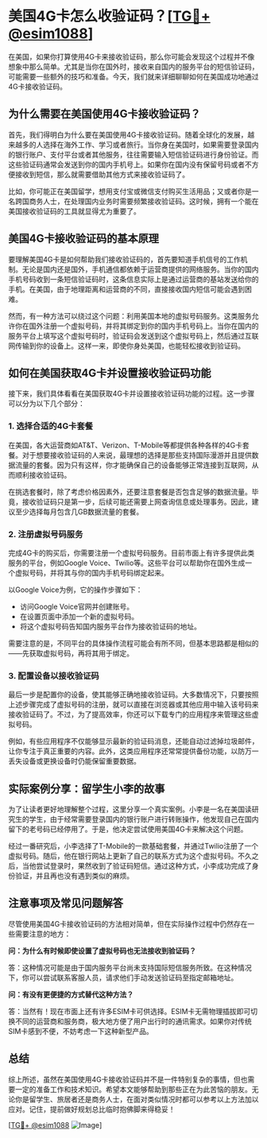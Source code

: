 # 美国4G卡怎么收验证码？[[TG💪+ @esim1088](https://t.me/s/esim1088)]

在美国，如果你打算使用4G卡来接收验证码，那么你可能会发现这个过程并不像想象中那么简单。尤其是当你在国外时，接收来自国内的服务平台的短信验证码，可能需要一些额外的技巧和准备。今天，我们就来详细聊聊如何在美国成功地通过4G卡接收验证码。

## 为什么需要在美国使用4G卡接收验证码？

首先，我们得明白为什么要在美国使用4G卡接收验证码。随着全球化的发展，越来越多的人选择在海外工作、学习或者旅行。当你身在美国时，如果需要登录国内的银行账户、支付平台或者其他服务，往往需要输入短信验证码进行身份验证。而这些验证码通常会发送到你的国内手机号上。如果你在国内没有保留号码或者不方便接收到短信，那么就需要借助其他方式来接收验证码了。

比如，你可能正在美国留学，想用支付宝或微信支付购买生活用品；又或者你是一名跨国商务人士，在处理国内业务时需要频繁接收验证码。这时候，拥有一个能在美国接收验证码的工具就显得尤为重要了。

## 美国4G卡接收验证码的基本原理

要理解美国4G卡是如何帮助我们接收验证码的，首先要知道手机信号的工作机制。无论是国内还是国外，手机通信都依赖于运营商提供的网络服务。当你的国内手机号码收到一条短信验证码时，这条信息实际上是通过运营商的基站发送给你的手机。在美国，由于地理距离和运营商的不同，直接接收国内短信可能会遇到困难。

然而，有一种方法可以绕过这个问题：利用美国本地的虚拟号码服务。这类服务允许你在国外注册一个虚拟号码，并将其绑定到你的国内手机号码上。当你在国内的服务平台上填写这个虚拟号码时，验证码会发送到这个虚拟号码上，然后通过互联网传输到你的设备上。这样一来，即使你身处美国，也能轻松接收到验证码。

## 如何在美国获取4G卡并设置接收验证码功能

接下来，我们具体看看在美国获取4G卡并设置接收验证码功能的过程。这一步骤可以分为以下几个部分：

### 1. 选择合适的4G卡套餐

在美国，各大运营商如AT&T、Verizon、T-Mobile等都提供各种各样的4G卡套餐。对于想要接收验证码的人来说，最理想的选择是那些支持国际漫游并且提供数据流量的套餐。因为只有这样，你才能确保自己的设备能够正常连接到互联网，从而顺利接收验证码。

在挑选套餐时，除了考虑价格因素外，还要注意套餐是否包含足够的数据流量。毕竟，接收验证码只是第一步，后续可能还需要上网查询信息或处理事务。因此，建议至少选择每月包含几GB数据流量的套餐。

### 2. 注册虚拟号码服务

完成4G卡的购买后，你需要注册一个虚拟号码服务。目前市面上有许多提供此类服务的平台，例如Google Voice、Twilio等。这些平台可以帮助你在国外生成一个虚拟号码，并将其与你的国内手机号码绑定起来。

以Google Voice为例，它的操作步骤如下：
- 访问Google Voice官网并创建账号。
- 在设置页面中添加一个新的虚拟号码。
- 将这个虚拟号码告知国内服务平台作为接收验证码的地址。

需要注意的是，不同平台的具体操作流程可能会有所不同，但基本思路都是相似的——先获取虚拟号码，再将其用于绑定。

### 3. 配置设备以接收验证码

最后一步是配置你的设备，使其能够正确地接收验证码。大多数情况下，只要按照上述步骤完成了虚拟号码的注册，就可以直接在浏览器或其他应用中输入该号码来接收验证码了。不过，为了提高效率，你还可以下载专门的应用程序来管理这些虚拟号码。

例如，有些应用程序不仅能够显示最新的验证码消息，还能自动过滤掉垃圾邮件，让你专注于真正重要的内容。此外，这类应用程序还常常提供备份功能，以防万一丢失设备或更换设备时仍能保留重要数据。

## 实际案例分享：留学生小李的故事

为了让读者更好地理解整个过程，这里分享一个真实案例。小李是一名在美国读研究生的学生，由于经常需要登录国内的银行账户进行转账操作，他发现自己在国内留下的老号码已经停用了。于是，他决定尝试使用美国4G卡来解决这个问题。

经过一番研究后，小李选择了T-Mobile的一款基础套餐，并通过Twilio注册了一个虚拟号码。随后，他在银行网站上更新了自己的联系方式为这个虚拟号码。不久之后，当他尝试登录时，果然收到了验证码短信。通过这种方式，小李成功完成了身份验证，并且再也没有遇到类似的麻烦。

## 注意事项及常见问题解答

尽管使用美国4G卡接收验证码的方法相对简单，但在实际操作过程中仍然存在一些需要注意的地方：

**问：为什么有时候即使设置了虚拟号码也无法接收到验证码？**

答：这种情况可能是由于国内服务平台尚未支持国际短信服务所致。在这种情况下，你可以尝试联系客服人员，请求他们手动发送验证码至指定邮箱地址。

**问：有没有更便捷的方式替代这种方法？**

答：当然有！现在市面上还有许多ESIM卡可供选择。ESIM卡无需物理插拔即可切换不同的运营商和服务商，极大地方便了用户出行时的通讯需求。如果你对传统SIM卡感到不便，不妨考虑一下这种新型产品。

## 总结

综上所述，虽然在美国使用4G卡接收验证码并不是一件特别复杂的事情，但也需要一定的准备工作和技术知识。希望本文能够帮助到那些正在为此苦恼的朋友。无论你是留学生、旅居者还是商务人士，在面对类似情况时都可以参考以上方法加以应对。记住，提前做好规划总比临时抱佛脚来得稳妥！

[[TG💪+ @esim1088](https://t.me/s/esim1088) ![Image](https://i.postimg.cc/4NQfJmqS/Snipaste-2025-05-13-00-14-12.png)]